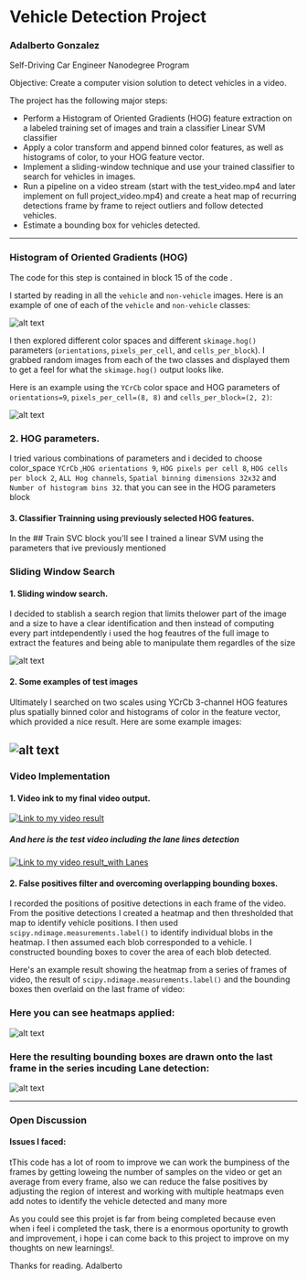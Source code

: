 
# **Vehicle Detection Project**
### Adalberto Gonzalez
Self-Driving Car Engineer Nanodegree Program

Objective: Create a computer vision solution to detect vehicles in a video.

The project has the following major steps:

* Perform a Histogram of Oriented Gradients (HOG) feature extraction on a labeled training set of images and train a classifier Linear SVM classifier
* Apply a color transform and append binned color features, as well as histograms of color, to your HOG feature vector. 
* Implement a sliding-window technique and use your trained classifier to search for vehicles in images.
* Run a pipeline on a video stream (start with the test_video.mp4 and later implement on full project_video.mp4) and create a heat map of recurring detections frame by frame to reject outliers and follow detected vehicles.
* Estimate a bounding box for vehicles detected.

[//]: # (Image References)
[image1]: ./output_images/vehicle_nonvehicle.png
[image2]: ./output_images/hog_example.png
[image3]: ./output_images/sliding_windows.png
[image4]: ./output_images/sliding_windows_mult.jpg
[image5]: ./output_images/output_heatm.png
[image6]: ./output_images/output_lane_line.png

[video1]: ./project_video.mp4

---

### Histogram of Oriented Gradients (HOG)

The code for this step is contained in block 15 of the code .  

I started by reading in all the `vehicle` and `non-vehicle` images.  Here is an example of one of each of the `vehicle` and `non-vehicle` classes:

![alt text][image1]

I then explored different color spaces and different `skimage.hog()` parameters (`orientations`, `pixels_per_cell`, and `cells_per_block`).  I grabbed random images from each of the two classes and displayed them to get a feel for what the `skimage.hog()` output looks like.

Here is an example using the `YCrCb` color space and HOG parameters of `orientations=9`, `pixels_per_cell=(8, 8)` and `cells_per_block=(2, 2)`:

![alt text][image2]

### 2. HOG parameters.

I tried various combinations of parameters and i decided to choose color_space `YCrCb` ,`HOG orientations 9`,  `HOG pixels per cell 8`, `HOG cells per block 2`, `ALL Hog channels`, `Spatial binning dimensions 32x32` and  `Number of histogram bins 32`. that you can see in the HOG parameters block


#### 3. Classifier Trainning using previously selected HOG features.

In the ## Train SVC block you'll see I trained a linear SVM using the parameters that ive previously mentioned 

### Sliding Window Search

#### 1. Sliding window search.

I decided to stablish a search region that limits thelower part of the image and a size to have a clear identification and then instead of computing every part intdependently i used the hog feautres of the full image to extract the features and being able to manipulate them regardles of the size

![alt text][image3]

#### 2. Some examples of test images

Ultimately I searched on two scales using YCrCb 3-channel HOG features plus spatially binned color and histograms of color in the feature vector, which provided a nice result.  Here are some example images:

![alt text][image4]
---

### Video Implementation

#### 1. Video ink to my final video output.

[![Link to my video result](output_images/test_video.gif)](https://youtu.be/7_-6SmQauxw)

##### And here is the test video including the lane lines detection

[![Link to my video result_with Lanes](output_images/test_video_lane.gif)](https://youtu.be/kqQkgcQ4rwU)


#### 2. False positives filter and overcoming overlapping bounding boxes.

I recorded the positions of positive detections in each frame of the video.  From the positive detections I created a heatmap and then thresholded that map to identify vehicle positions.  I then used `scipy.ndimage.measurements.label()` to identify individual blobs in the heatmap.  I then assumed each blob corresponded to a vehicle.  I constructed bounding boxes to cover the area of each blob detected.  

Here's an example result showing the heatmap from a series of frames of video, the result of `scipy.ndimage.measurements.label()` and the bounding boxes then overlaid on the last frame of video:

### Here you can see heatmaps applied:

![alt text][image5]


### Here the resulting bounding boxes are drawn onto the last frame in the series incuding Lane detection:
![alt text][image6]


---

### Open Discussion

#### Issues I faced:

tThis code has a lot of room to improve we can work the bumpiness of the frames by getting loweing the number of samples on the video or get an average from every frame, also we can reduce the false positives by adjusting the region of interest and working with multiple heatmaps even add notes to identify the vehicle detected and many more

As you could see this projet is far from being completed because even when i feel i completed the task, there is a enormous oportunity to growth and improvement, i hope i can come back to this project to improve on my thoughts on new learnings!.  

Thanks for reading.
Adalberto
